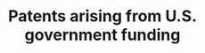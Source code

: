---
layout: default
citation: 'de Rassenfosse Gaétan, & Emilio Raiteri. (2019). 3PFL: Database of Patents
  and Publications with a Public-Funding Linkage (Version 1.2) [Data set]. Zenodo.
  http://doi.org/10.5281/zenodo.3369582'
contributors:
- Gaétan de Rassenfosse
- Emilio Raiteri
cost: None
description: 'The 3PFL database links information on patented inventions and scientific
  publications related to a public procurement contract or a research grant awarded
  by the U.S. Federal Government to detailed contract-level/grant-level information
  (e.g., awarding agency, recipient organization, award size). We have combined data
  from multiple sources, including (but not limited to) the United States Patent and
  Trademark Office bulk database, the Federal Procurement Database System, the Award
  Submission Portal (ASP), and the European Patent Office''s PATSTAT database. We
  also provide a link to the scientific publications associated with these patents.
  The 3PFL database provides rich and original information that opens the door to
  novel empirical research in the economics of innovation and science. '
doi: https://doi.org/10.5281/zenodo.3369582
last_edit: Mon, 19 Jun 2023 16:36:51 GMT
location: https://zenodo.org/record/3369582
maintained_by: Gaétan de Rassenfosse
open_access: 'TRUE'
record_creation_timestamp: 11/26/2020 17:20:46
shortname: us_gov_patents
tags:
- research funding
- United States
terms_of_use: CC-BY 4.0 International
timeframe: 2000-2019
title: Patents arising from U.S. government funding
uuid: c66bdabd-a80c-4a7e-b9b9-f706e4ed7395
versioning: 'FALSE'
---